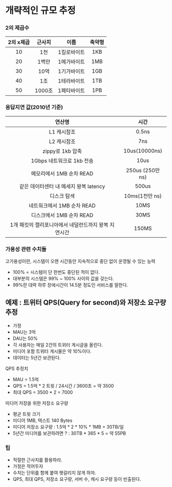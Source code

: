 # 개략적인 규모 추정

### 2의 제곱수

|2의 x제곱|  근사치   |   이름    | 축약형  |
|:---:|:------:|:-------:|:----:|
|10|   1천   | 1킬로바이트  | 1KB  |
|20|  1백만   | 1메가바이트  | 1MB  |
|30|  10억   | 1기가바이트  | 1GB  |
|40|   1조   | 1테라바이트  | 1TB  |
|50| 1000조  | 1페타바이트  | 1PB  |


### 응답지연 값(2010년 기준)

|연산명|       시간        |
|:----:|:---------------:|
|L1 캐시참조|      0.5ns      |
|L2 캐시참조|       7ns       |
|zippy로 1kb 압축 |  10us(10000ns)  |
| 1Gbps 네트워크로 1kb 전송 |      10us       |
|메모리에서 1MB 순차 READ | 250us (250만 ns) |
| 같은 데이터센터 내 메세지 왕복 latency |      500us      |
| 디스크 탐색 |  10ms(1천만 ns)   |
| 네트워크에서 1MB 순차 READ | 10MS|
| 디스크에서 1MB 순차 READ | 30MS |
| 1개 패킷의 캘리포니아에서 네덜란드까지 왕복 지연시간 | 150MS|

### 가용성 관련 수치들
고가용성이란, 시스템이 오랜 시간동안 지속적으로 중단 없이 운영될 수 있는 능력
* 100% = 시스템이 단 한번도 중단된 적이 없다. 
* 대부분의 시스템은 99% ~ 100% 사이의 값을 갖는다.
* 99%란 대략 하루 장애시간이 14.5분 정도인 서비스를 말한다.

## 예제 : 트위터 QPS(Query for second)와 저장소 요구량 추정

* 가정 
* MAU는 3억
* DAU는 50%
* 각 사용자는 매일 2건의 트위터 게시글을 올린다.
* 미디어 포함 트위터 게시물은 약 10%이다.
* 데이터는 5년간 보관된다.

QPS 추정치
* MAU = 1.5억
* QPS = 1.5억 * 2 트윗 / 24시간 / 3600초 = 약 3500
* 최대 QPS = 3500 * 2 = 7000

미디어 저장을 위한 저장소 요구량
* 평균 트윗 크기
* 미디어 1MB, 텍스트 140 Bytes
* 미디어 저장소 요구량 : 1.5억 * 2 * 10% * 1MB = 30TB/일
* 5년간 미디어를 보관하려면 ? : 30TB * 365 * 5 = 약 55PB

### 팁
* 적절한 근사치를 활용하라.
* 가정은 적어두자
* 수치는 단위를 함께 붙여 헷갈리지 않게 하자.
* QPS, 최대 QPS, 저장소 요구량, 서버 수, 캐시 요구량 등이 빈출된다.

